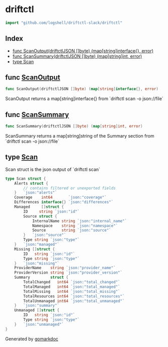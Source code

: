 <!-- Code generated by gomarkdoc. DO NOT EDIT -->

# driftctl

```go
import "github.com/logshell/driftctl-slack/driftctl"
```

## Index

- [func ScanOutput(driftctlJSON []byte) (map[string]interface{}, error)](<#func-scanoutput>)
- [func ScanSummary(driftctlJSON []byte) (map[string]int, error)](<#func-scansummary>)
- [type Scan](<#type-scan>)


## func [ScanOutput](<https://github.com/logshell/driftctl-slack/blob/main/driftctl/driftctl.go#L46>)

```go
func ScanOutput(driftctlJSON []byte) (map[string]interface{}, error)
```

ScanOutput returns a map\[string\]interface\{\} from \`driftctl scan \-o json://file\`

## func [ScanSummary](<https://github.com/logshell/driftctl-slack/blob/main/driftctl/driftctl.go#L62>)

```go
func ScanSummary(driftctlJSON []byte) (map[string]int, error)
```

ScanSummary returns a map\[string\]string of the Summary section from \`driftctl scan \-o json://file\`

## type [Scan](<https://github.com/logshell/driftctl-slack/blob/main/driftctl/driftctl.go#L9-L43>)

Scan struct is the json output of \`driftctl scan\`

```go
type Scan struct {
    Alerts struct {
        // contains filtered or unexported fields
    }   `json:"alerts"`
    Coverage    int64       `json:"coverage"`
    Differences interface{} `json:"differences"`
    Managed     []struct {
        ID     string `json:"id"`
        Source struct {
            InternalName string `json:"internal_name"`
            Namespace    string `json:"namespace"`
            Source       string `json:"source"`
        }   `json:"source"`
        Type string `json:"type"`
    }   `json:"managed"`
    Missing []struct {
        ID   string `json:"id"`
        Type string `json:"type"`
    }   `json:"missing"`
    ProviderName    string `json:"provider_name"`
    ProviderVersion string `json:"provider_version"`
    Summary         struct {
        TotalChanged   int64 `json:"total_changed"`
        TotalManaged   int64 `json:"total_managed"`
        TotalMissing   int64 `json:"total_missing"`
        TotalResources int64 `json:"total_resources"`
        TotalUnmanaged int64 `json:"total_unmanaged"`
    }   `json:"summary"`
    Unmanaged []struct {
        ID   string `json:"id"`
        Type string `json:"type"`
    }   `json:"unmanaged"`
}
```



Generated by [gomarkdoc](<https://github.com/princjef/gomarkdoc>)
